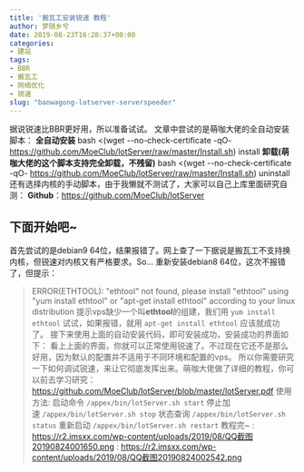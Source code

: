 ```yaml
---
title: '搬瓦工安装锐速 教程'
author: 梦随乡兮
date: 2019-08-23T16:28:37+00:00
categories:
- 建站
tags:
- BBR
- 搬瓦工
- 网络优化
- 锐速
slug: "banwagong-lotserver-serverspeeder"
---
```

据说锐速比BBR更好用，所以准备试试。
文章中尝试的是萌咖大佬的全自动安装脚本：
**全自动安装**
bash <(wget --no-check-certificate -qO- https://github.com/MoeClub/lotServer/raw/master/Install.sh) install
**卸载(萌咖大佬的这个脚本支持完全卸载，不残留)**
bash <(wget --no-check-certificate -qO- https://github.com/MoeClub/lotServer/raw/master/Install.sh) uninstall
还有选择内核的手动脚本，由于我懒就不测试了，大家可以自己上库里面研究自测：
**Github**：<a rel="nofollow" href="https://github.com/MoeClub/lotServer">https://github.com/MoeClub/lotServer</a>
## **下面开始吧~**
首先尝试的是debian9 64位，结果报错了。网上查了一下据说是搬瓦工不支持换内核，但锐速对内核又有严格要求。So&#8230;
重新安装debian8 64位，这次不报错了，但提示：
> ERROR(ETHTOOL): "ethtool" not found, please install "ethtool" using "yum install ethtool" or "apt-get install ethtool" according to your linux distribution
提示vps缺少一个叫<strong>ethtool</strong>的组建，我们用
`yum install ethtool`
试试，如果报错，就用
`apt-get install ethtool`
应该就成功了。
接下来使用上面的自动安装代码，即可安装成功，安装成功的界面如下：
看上上面的界面，你就可以正常使用锐速了。不过现在它还不是那么好用，因为默认的配置并不适用于不同环境和配置的vps。
所以你需要研究一下如何调试锐速，来让它彻底发挥出来。萌咖大佬做了详细的教程，你可以前去学习研究：
<a rel="nofollow" href="https://github.com/MoeClub/lotServer/blob/master/lotServer.pdf">https://github.com/MoeClub/lotServer/blob/master/lotServer.pdf</a>
使用方法:
启动命令 `/appex/bin/lotServer.sh start`
停止加速 `/appex/bin/lotServer.sh stop`
状态查询 `/appex/bin/lotServer.sh status`
重新启动 `/appex/bin/lotServer.sh restart`
教程完~
: https://r2.imsxx.com/wp-content/uploads/2019/08/QQ截图20190824001650.png
: https://r2.imsxx.com/wp-content/uploads/2019/08/QQ截图20190824002542.png
